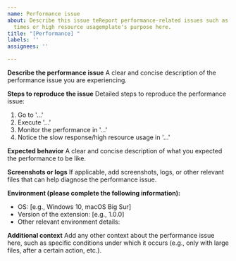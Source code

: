 ```yaml
---
name: Performance issue
about: Describe this issue teReport performance-related issues such as slow response
  times or high resource usagemplate's purpose here.
title: "[Performance] "
labels: ''
assignees: ''

---
```


**Describe the performance issue**
A clear and concise description of the performance issue you are experiencing.

**Steps to reproduce the issue**
Detailed steps to reproduce the performance issue:
1. Go to '...'
2. Execute '...'
3. Monitor the performance in '...'
4. Notice the slow response/high resource usage in '...'

**Expected behavior**
A clear and concise description of what you expected the performance to be like.

**Screenshots or logs**
If applicable, add screenshots, logs, or other relevant files that can help diagnose the performance issue.

**Environment (please complete the following information):**
- OS: [e.g., Windows 10, macOS Big Sur]
- Version of the extension: [e.g., 1.0.0]
- Other relevant environment details:

**Additional context**
Add any other context about the performance issue here, such as specific conditions under which it occurs (e.g., only with large files, after a certain action, etc.).
